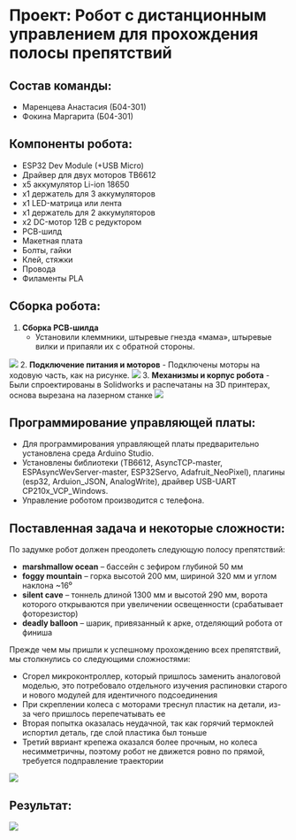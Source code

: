 # Проект: Робот с дистанционным управлением для прохождения полосы препятствий

## Состав команды:
- Маренцева Анастасия (Б04-301)
- Фокина Маргарита (Б04-301)

## Компоненты робота:
- ESP32 Dev Module (+USB Micro)
- Драйвер для двух моторов TB6612
- x5 аккумулятор Li-ion 18650
- x1 держатель для 3 аккумуляторов
- x1 LED-матрица или лента
- х1 держатель для 2 аккумуляторов
- x2 DC-мотор 12В с редуктором
- РСВ-шилд
- Макетная плата
- Болты, гайки
- Клей, стяжки
- Провода
- Филаменты PLA


## Сборка робота:

1. **Сборка РСВ-шилда**
    - Установили клеммники, штыревые гнезда «мама», штыревые вилки и припаяли их с обратной стороны.

![](img/img_1.png )
2. **Подключение питания и моторов**
    - Подключены моторы на ходовую часть, как на рисунке.
![](img/img_2.png )
3. **Механизмы и корпус робота**
    - Были спроектированы в Solidworks и распечатаны на 3D принтерах, основа вырезана на лазерном станке
![](img/img_3.jpg )
## Программирование управляющей платы:
- Для программирования управляющей платы предварительно установлена среда Arduino Studio.
- Установлены библиотеки (TB6612, AsyncTCP-master, ESPAsyncWevServer-master, ESP32Servo, Adafruit_NeoPixel), плагины (esp32, Arduion_JSON, AnalogWrite), драйвер USB-UART CP210x_VCP_Windows.
- Управление роботом производится с телефона.


## Поставленная задача и некоторые сложности:
По задумке робот должен преодолеть следующую полосу препятствий:
- **marshmallow ocean** – бассейн с зефиром глубиной 50 мм
- **foggy mountain** – горка высотой 200 мм, шириной 320 мм и углом наклона ~16⁰
- **silent cave** – тоннель длиной 1300 мм и высотой 290 мм, ворота которого открываются при увеличении освещенности (срабатывает фоторезистор)
- **deadly balloon** – шарик, привязанный к арке, отделяющий робота от финиша

Прежде чем мы пришли к успешному прохождению всех препятствий, мы столкнулись со следующими сложностями:
- Сгорел микроконтроллер, который пришлось заменить аналоговой моделью, это потребовало отдельного изучения распиновки старого и нового модулей для идентичного подсоединения
- При скреплении колеса с моторами треснул пластик на детали, из-за чего пришлось перепечатывать ее
- Вторая попытка оказалась неудачной, так как горячий термоклей испортил деталь, где слой пластика был тоньше
- Третий ввриант крепежа оказался более прочным, но колеса несимметричны, поэтому робот не движется ровно по прямой, требуется подправление траектории


![](img/img_4.png )
## Результат:
![](img/img_5.jpg )


